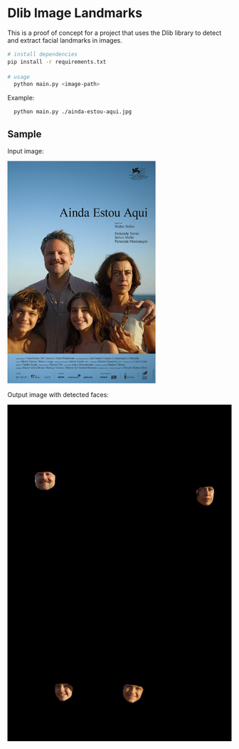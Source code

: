 # Dlib Image Landmarks

This is a proof of concept for a project that uses the Dlib library to detect and extract facial landmarks in images.

```bash
# install dependencies
pip install -r requirements.txt

# usage
  python main.py <image-path>
```

Example:

```bash
  python main.py ./ainda-estou-aqui.jpg
```

## Sample

Input image:

![Input](./ainda-estou-aqui.jpg)

Output image with detected faces:

![Output](./faces_collage.jpg)
